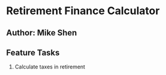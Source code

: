 # Retirement Finance Calculator

## Author: Mike Shen

## Feature Tasks
1. Calculate taxes in retirement

